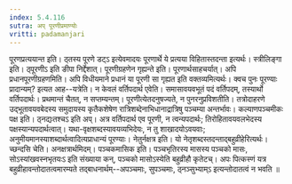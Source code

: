 ```yaml
---
index: 5.4.116
sutra: अप् पूरणीप्रमाण्योः
vritti: padamanjari
---
```


 पूरणप्रत्ययान्त इति। ठ्तस्य पूरणे डट्ऽ इत्येवमादयः पूरणार्थे ये प्रत्यया विहितास्तदन्ता इत्यर्थः। स्त्रीलिङ्गा इति। ठ्पूरणीऽ इति ङीपा निर्द्देशात्। पूरणीग्रहणेन गृह्यन्ते इति। पूरणार्थसाहचर्यात्। अपि प्रधानपूरणीग्रहणमिति। अपि विधीयमाने प्रधानं या पूरणी सा गृह्यत इति वक्तव्यमित्यर्थः। क्वच पुनः पूरण्याः प्रादान्यम्? इत्यत आह--यत्रेति। न केवलं वर्तिपदार्थ एवेति। समासावयवभूतं पदं वर्तिपदम्, तस्यार्थो वर्तिपदार्थः। प्रथमान्तं चैतत्, न सप्तम्यन्तम्। पूरणीत्येतदनुषज्यते, न पुनरनुप्रविशतीति। तत्रोदाहरणे उद्भूतावयवबेदस्य समुदायस्य कृतैकशेषेण रात्रिशब्देनाभिधानाद्रात्रिषु पञ्चम्या अन्तर्भावः। कल्याणपञ्चमीकः पक्ष इति। ठ्नद्यःतश्चऽ इति अप्। अत्र वर्तिपदार्थ एव पूरणी, न त्वन्यपदार्थः; तिरोहितावयवलभेदस्य पक्षस्यान्यपदार्थत्वात्। यथा-वृक्षशब्दस्यावयव्यभिदेयः, न तु शाखादयोऽवयवाः; अनुमीयमानस्याशब्दार्थत्वादित्यप्राधान्यं पूरण्याः। नेतुर्नक्षत्र इति। यो नेतृशब्दस्तदन्ताद्बहुव्रीहेरित्यर्थः। च्छन्दसि चेति। अनक्षत्रार्थमिदम्। पञ्चकमासिक इति। पञ्चभृतिरस्य मासस्य पञ्चको मासः, सोऽस्यांखवस्नभृतयःऽ इति संख्याया कन्, पञ्चको मासोऽस्येति बहुव्रीहौ कृतेटच्। अपः पित्कस्णं यत्र बहुव्रीहावन्तोदातत्वमारम्यते तद्बाधनार्थम्--अपञ्चमाः, सुपञ्चमाः, ठ्नञ्सुभ्याम्ऽ इत्यन्तोदातत्वं न भवति ॥